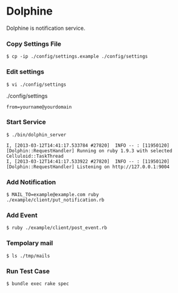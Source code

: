 
# Dolphine

Dolphine is notification service.

### Copy Settings File

```
$ cp -ip ./config/settings.example ./config/settings
```

### Edit settings

```
$ vi ./config/settings
```

./config/settings
```
from=yourname@yourdomain
```

### Start Service

```
$ ./bin/dolphin_server
```

```
I, [2013-03-12T14:41:17.533784 #27820]  INFO -- : [11950120] [Dolphin::RequestHandler] Running on ruby 1.9.3 with selected Celluloid::TaskThread
I, [2013-03-12T14:41:17.533922 #27820]  INFO -- : [11950120] [Dolphin::RequestHandler] Listening on http://127.0.0.1:9004
```

### Add Notification

```
$ MAIL_TO=example@example.com ruby ./example/client/put_notification.rb
```

### Add Event

```
$ ruby ./example/client/post_event.rb
```

### Tempolary mail

```
$ ls ./tmp/mails
```

### Run Test Case

```
$ bundle exec rake spec
```
